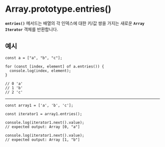 ﻿
# Array.prototype.entries()

**`entries()`** 메서드는 배열의 각 인덱스에 대한 키/값 쌍을 가지는 새로운 **`Array Iterator`** 객체를 반환합니다.

## 예시
```
const a = ["a", "b", "c"];

for (const [index, element] of a.entries()) {
  console.log(index, element);
}

// 0 'a'
// 1 'b'
// 2 'c'
```
---
```
const array1 = ['a', 'b', 'c'];

const iterator1 = array1.entries();

console.log(iterator1.next().value);
// expected output: Array [0, "a"]

console.log(iterator1.next().value);
// expected output: Array [1, "b"]
```
